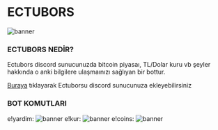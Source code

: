# ECTUBORS
![banner](https://github.com/emre44orhan/ECTUBORS/blob/main/ectubors.png)
### ECTUBORS NEDİR?
Ectubors discord sunucunuzda bitcoin piyasaı, TL/Dolar kuru vb şeyler hakkında o anki bilgilere ulaşmaınızı sağlıyan bir bottur.
 
[Buraya](https://discord.com/api/oauth2/authorize?client_id=760534437652856833&permissions=0&scope=bot) tıklayarak Ectuborsu discord sunucunuza ekleyebilirsiniz

### BOT KOMUTLARI
e!yardim:
![banner](https://github.com/emre44orhan/ECTUBORS/blob/main/IMG_20210921_165916.jpg)
e!kur:
![banner](https://github.com/emre44orhan/ECTUBORS/blob/main/IMG_20210921_165903.jpg)
e!coins:
![banner](https://github.com/emre44orhan/ECTUBORS/blob/main/IMG_20210921_170028.jpg)
